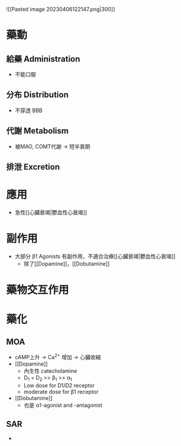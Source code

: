 ![[Pasted image 20230406122147.png|300]]
# 藥動
## 給藥 Administration
- 不能口服
## 分布 Distribution
- 不穿透 BBB
## 代謝 Metabolism
- 被MAO, COMT代謝 $\rightarrow$ 短半衰期
## 排泄 Excretion
# 應用
- 急性[[心臟衰竭|鬱血性心衰竭]] 
# 副作用
- 大部分 β1 Agonists 有副作用，不適合治療[[心臟衰竭|鬱血性心衰竭]]
	- 除了[[Dopamine]]，[[Dobutamine]] 
# 藥物交互作用
# 藥化
## MOA
- cAMP上升 $\rightarrow$ Ca<sup>2+</sup> 增加 $\rightarrow$ 心臟收縮
- [[Dopamine]]
	- 內生性 catecholamine
	- D<sub>1</sub> = D<sub>2</sub> >> β<sub>1</sub> >> α<sub>1</sub>
	- Low dose for D1/D2 receptor
	- moderate dose for β1 receptor
- [[Dobutamine]] 
	- 也是 α1-agonist and -antagonist
## SAR
- 

